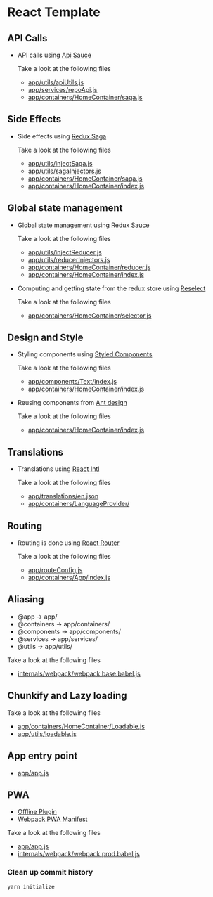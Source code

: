 # React Template

## API Calls

* API calls using [Api Sauce](https://github.com/infinitered/apisauce/)

  Take a look at the following files

  * [app/utils/apiUtils.js](app/utils/apiUtils.js)
  * [app/services/repoApi.js](app/services/repoApi.js)
  * [app/containers/HomeContainer/saga.js](app/containers/HomeContainer/saga.js)

## Side Effects

* Side effects using [Redux Saga](https://github.com/redux-saga/redux-saga)

  Take a look at the following files

  * [app/utils/injectSaga.js](app/utils/injectSaga.js)
  * [app/utils/sagaInjectors.js](app/utils/sagaInjectors.js)
  * [app/containers/HomeContainer/saga.js](app/containers/HomeContainer/saga.js)
  * [app/containers/HomeContainer/index.js](app/containers/HomeContainer/index.js)
  
## Global state management

* Global state management using [Redux Sauce](https://github.com/infinitered/reduxsauce)

  Take a look at the following files  

  * [app/utils/injectReducer.js](app/utils/injectReducer.js)
  * [app/utils/reducerInjectors.js](app/utils/reducerInjectors.js)
  * [app/containers/HomeContainer/reducer.js](app/containers/HomeContainer/reducer.js)
  * [app/containers/HomeContainer/index.js](app/containers/HomeContainer/index.js)

* Computing and getting state from the redux store using [Reselect](https://github.com/reduxjs/reselect)

  Take a look at the following files

  * [app/containers/HomeContainer/selector.js](app/containers/HomeContainer/selector.js)

## Design and Style

* Styling components using [Styled Components](https://styled-components.com)

  Take a look at the following files

  * [app/components/Text/index.js](app/components/Text/index.js)
  * [app/containers/HomeContainer/index.js](app/containers/HomeContainer/index.js)

* Reusing components from [Ant design](https://ant.design)

  Take a look at the following files

  * [app/containers/HomeContainer/index.js](app/containers/HomeContainer/index.js)
  
## Translations

* Translations using [React Intl](https://github.com/formatjs/react-intl)

  Take a look at the following files

  * [app/translations/en.json](app/translations/en.json)
  * [app/containers/LanguageProvider/](app/containers/LanguageProvider/)
  
## Routing

* Routing is done using [React Router](https://github.com/ReactTraining/react-router)

  Take a look at the following files

  * [app/routeConfig.js](app/routeConfig.js)
  * [app/containers/App/index.js](app/containers/App/index.js)

## Aliasing

  * @app -> app/
  * @containers -> app/containers/
  * @components -> app/components/
  * @services -> app/services/
  * @utils -> app/utils/

  Take a look at the following files

  * [internals/webpack/webpack.base.babel.js](internals/webpack/webpack.base.babel.js)

## Chunkify and Lazy loading

  Take a look at the following files
  
  * [app/containers/HomeContainer/Loadable.js](app/containers/HomeContainer/Loadable.js)
  * [app/utils/loadable.js](app/utils/loadable.js)

## App entry point

  * [app/app.js](app/app.js)


## PWA

  * [Offline Plugin](https://github.com/NekR/offline-plugin)
  * [Webpack PWA Manifest](https://github.com/arthurbergmz/webpack-pwa-manifest)

  Take a look at the following files
  
  * [app/app.js](app/app.js)
  * [internals/webpack/webpack.prod.babel.js](internals/webpack/webpack.prod.babel.js)


### Clean up commit history
```yarn initialize```
